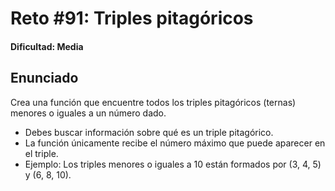 # Reto #91: Triples pitagóricos

#### Dificultad: Media

## Enunciado

Crea una función que encuentre todos los triples pitagóricos (ternas) menores o iguales a un número dado.

- Debes buscar información sobre qué es un triple pitagórico.
- La función únicamente recibe el número máximo que puede aparecer en el triple.
- Ejemplo: Los triples menores o iguales a 10 están formados por (3, 4, 5) y (6, 8, 10).
